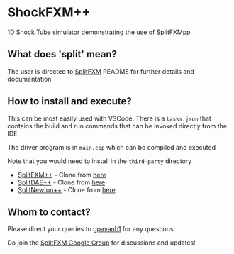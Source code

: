 # ShockFXM++

1D Shock Tube simulator demonstrating the use of SplitFXMpp

## What does 'split' mean?
The user is directed to [SplitFXM](https://raw.githubusercontent.com/gpavanb1/SplitFXM/refs/heads/main/README.md) README for further details and documentation

## How to install and execute?

This can be most easily used with VSCode. There is a `tasks.json` that contains the build and run commands that can be invoked directly from the IDE.

The driver program is in `main.cpp` which can be compiled and executed

Note that you would need to install in the `third-party` directory
* [SplitFXM++](https://github.com/gpavanb1/SplitFXMpp) - Clone from [here](https://github.com/gpavanb1/SplitFXMpp)
* [SplitDAE++](https://github.com/gpavanb1/SplitDAEpp) - Clone from [here](https://github.com/gpavanb1/SplitDAEpp)
* [SplitNewton++](https://github.com/gpavanb1/SplitNewtonpp) - Clone from [here](https://github.com/gpavanb1/SplitNewtonpp)

## Whom to contact?

Please direct your queries to [gpavanb1](http://github.com/gpavanb1)
for any questions.

Do join the [SplitFXM Google Group](https://groups.google.com/g/splitfxm) for discussions and updates!